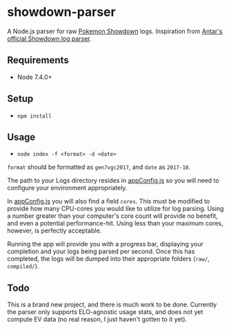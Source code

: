 # showdown-parser

A Node.js parser for raw [Pokemon Showdown](https://github.com/Zarel/Pokemon-Showdown) logs. Inspiration from [Antar's official Showdown log parser](https://github.com/Antar1011/Smogon-Usage-Stats).

## Requirements

* Node 7.4.0+

## Setup

* `npm install`

## Usage

* `node index -f <format> -d <date>`

`format` should be formatted as `gen7vgc2017`, and `date` as `2017-10`.

The path to your Logs directory resides in [appConfig.js](https://github.com/GriffinLedingham/showdown-parser/blob/master/config/appConfig.js) so you will need to configure your environment appropriately.

In [appConfig.js](https://github.com/GriffinLedingham/showdown-parser/blob/master/config/appConfig.js) you will also find a field `cores`. This must be modified to provide how many CPU-cores you would like to utilize for log parsing. Using a number greater than your computer's core count will provide no benefit, and even a potential performance-hit. Using less than your maximum cores, however, is perfectly acceptable.

Running the app will provide you with a progress bar, displaying your completion and your logs being parsed per second. Once this has completed, the logs will be dumped into their appropriate folders (`raw/`, `compiled/`).

## Todo

This is a brand new project, and there is much work to be done. Currently the parser only supports ELO-agnostic usage stats, and does not yet compute EV data (no real reason, I just haven't gotten to it yet).
